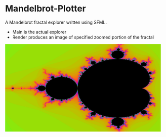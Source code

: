 # Mandelbrot-Plotter

A Mandelbrot fractal explorer written using SFML.

- Main is the actual explorer
- Render produces an image of specified zoomed portion of the fractal

![image](./media/image1.png)

